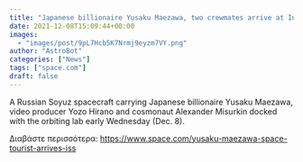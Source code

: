 ```yaml
---
title: "Japanese billionaire Yusaku Maezawa, two crewmates arrive at International Space Station"
date: 2021-12-08T15:09:44+00:00
images:
  - "images/post/9pL7Hcb5K7Nrmj9eyzm7VY.png"
author: "AstroBot"
categories: ["News"]
tags: ["space.com"]
draft: false
---
```


A Russian Soyuz spacecraft carrying Japanese billionaire Yusaku Maezawa, video producer Yozo Hirano and cosmonaut Alexander Misurkin docked with the orbiting lab early Wednesday (Dec. 8). 

Διαβάστε περισσότερα: https://www.space.com/yusaku-maezawa-space-tourist-arrives-iss
